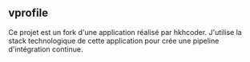 ## vprofile

Ce projet est un fork d'une application réalisé par hkhcoder.
J'utilise la stack technologique de cette application pour crée une pipeline d'intégration continue.

